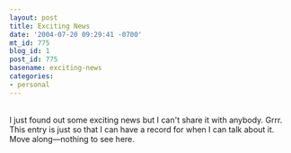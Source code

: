 ```yaml
---
layout: post
title: Exciting News
date: '2004-07-20 09:29:41 -0700'
mt_id: 775
blog_id: 1
post_id: 775
basename: exciting-news
categories:
- personal
---
```

<br />I just found out some exciting news but I can't share it with anybody. Grrr. This entry is just so that I can have a record for when I can talk about it. Move along&#x2014;nothing to see here.<br /><br /><br />
